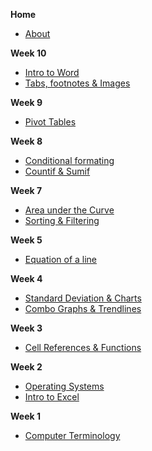 **Home**
- [About](/)

**Week 10**
- [Intro to Word](wk10/intro-word.md)
- [Tabs, footnotes & Images](wk10/tables-footnotes-images.md)

**Week 9**
- [Pivot Tables](wk9/pivot_tables.md)

**Week 8**
- [Conditional formating](wk8/conditional_formatting.md)
- [Countif & Sumif](wk8/if_count.md)

**Week 7**
- [Area under the Curve](wk7/area_under_curve.md)
- [Sorting & Filtering](wk7/sorting_filtering.md)

**Week 5**
- [Equation of a line](wk5/line_equation.md)

**Week 4**
- [Standard Deviation & Charts](wk4/stdev_graphing.md)
- [Combo Graphs & Trendlines](wk4/graphs_advanced.md)

**Week 3**
- [Cell References & Functions](wk3/excel_formulas.md)

**Week 2**
- [Operating Systems](wk2/operating_systems.md)
- [Intro to Excel](wk2/intro_excel.md)

**Week 1**
- [Computer Terminology](wk1/terminology.md)